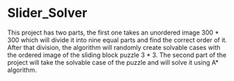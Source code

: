 # Slider_Solver
This project has two parts, the first one takes an unordered image 300 * 300 which will divide it into nine equal parts and find the correct order of it. After that division, the algorithm will randomly create solvable cases with the ordered image of the sliding block puzzle  3 * 3.  The second part of the project will take the solvable case of the puzzle and will solve it using A* algorithm. 

